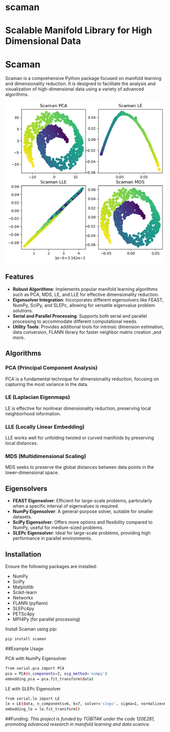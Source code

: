 # scaman
Scalable Manifold Library for High Dimensional Data
=======
# Scaman

Scaman is a comprehensive Python package focused on manifold learning and dimensionality reduction. It is designed to facilitate the analysis and visualization of high-dimensional data using a variety of advanced algorithms.

![Scaman Swissroll Visualization](scaman-swissroll.png)

## Features

- **Robust Algorithms**: Implements popular manifold learning algorithms such as PCA, MDS, LE, and LLE for effective dimensionality reduction.
- **Eigensolver Integration**: Incorporates different eigensolvers like FEAST, NumPy, SciPy, and SLEPc, allowing for versatile eigenvalue problem solutions.
- **Serial and Parallel Processing**: Supports both serial and parallel processing to accommodate different computational needs.
- **Utility Tools**: Provides additional tools for intrinsic dimension estimation, data conversion, FLANN library for faster neighbor matrix creation ,and more.

## Algorithms

### PCA (Principal Component Analysis)
PCA is a fundamental technique for dimensionality reduction, focusing on capturing the most variance in the data.

### LE (Laplacian Eigenmaps)
LE is effective for nonlinear dimensionality reduction, preserving local neighborhood information.

### LLE (Locally Linear Embedding)
LLE works well for unfolding twisted or curved manifolds by preserving local distances.

### MDS (Multidimensional Scaling)
MDS seeks to preserve the global distances between data points in the lower-dimensional space.

## Eigensolvers

- **FEAST Eigensolver**: Efficient for large-scale problems, particularly when a specific interval of eigenvalues is required.
- **NumPy Eigensolver**: A general-purpose solver, suitable for smaller datasets.
- **SciPy Eigensolver**: Offers more options and flexibility compared to NumPy, useful for medium-sized problems.
- **SLEPc Eigensolver**: Ideal for large-scale problems, providing high performance in parallel environments.

## Installation

Ensure the following packages are installed:

- NumPy
- SciPy
- Matplotlib
- Scikit-learn
- Networkx
- FLANN (pyflann)
- SLEPc4py
- PETSc4py 
- MPI4Py (for parallel processing)

Install Scaman using pip:

```bash
pip install scaman
```
##Example Usage

PCA with NumPy Eigensolver
```bash
from serial.pca import PCA
pca = PCA(n_components=2, eig_method='numpy')
embedding_pca = pca.fit_transform(data)
```
LE with SLEPc Eigensolver
```bash
from serial.le import LE
le = LE(data, n_components=6, k=7, solver='slepc', sigma=1, normalize=False)
embedding_le = le.fit_transform()
```
##Funding:
*This project is funded by TÜBİTAK under the code 120E281, promoting advanced research in manifold learning and data science.*


